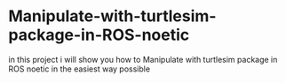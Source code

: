 # Manipulate-with-turtlesim-package-in-ROS-noetic
in this project i will show you how to Manipulate with turtlesim package in ROS noetic in the easiest way possible 
